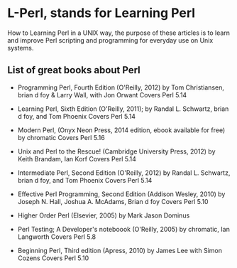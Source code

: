 # L-Perl, stands for Learning Perl

How to Learning Perl in a UNIX way, the purpose of these articles is to
learn and improve Perl scripting and programming for everyday use on Unix 
systems.

## List of great books about Perl

* Programming Perl, Fourth Edition (O'Reilly, 2012)
  by Tom Christiansen, brian d foy & Larry Wall, with Jon Orwant
  Covers Perl 5.14
  
* Learning Perl, Sixth Edition (O'Reilly, 2011);
  by Randal L. Schwartz, brian d foy, and Tom Phoenix
  Covers Perl 5.14

* Modern Perl, (Onyx Neon Press, 2014 edition, ebook available for free)
  by chromatic 
  Covers Perl 5.16

* Unix and Perl to the Rescue! (Cambridge University Press, 2012)
  by Keith Brandam, Ian Korf
  Covers Perl 5.14

* Intermediate Perl, Second Edition (O'Reilly, 2012)
  by Randal L. Schwartz, brian d foy, and Tom Phoenix
  Covers Perl 5.14

* Effective Perl Programming, Second Edition (Addison Wesley, 2010)
  by Joseph N. Hall, Joshua A. McAdams, Brian d foy
  Covers Perl 5.10

* Higher Order Perl (Elsevier, 2005)
  by Mark Jason Dominus

* Perl Testing; A Developer's noteboook (O'Reilly, 2005)
  by chromatic, Ian Langworth
  Covers Perl 5.8

* Beginning Perl, Third edition (Apress, 2010)
  by James Lee with Simon Cozens
  Covers Perl 5.10
